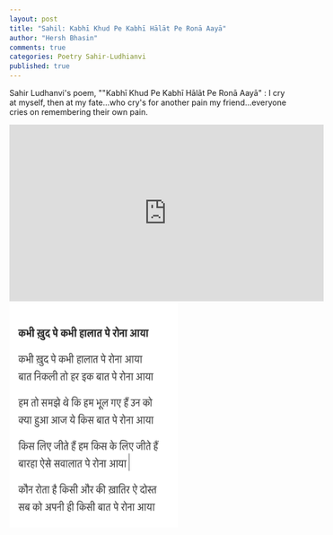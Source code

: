 ```yaml
---
layout: post
title: "Sahil: Kabhī Khud Pe Kabhī Hālāt Pe Ronā Aayā"
author: "Hersh Bhasin"
comments: true
categories: Poetry Sahir-Ludhianvi
published: true
---
```






Sahir Ludhanvi's poem, ""Kabhī Khud Pe Kabhī Hālāt Pe Ronā Aayā" : I cry at myself, then at my fate...who cry's for another pain my friend...everyone cries on remembering their own pain.

<iframe width="560" height="315" src="https://www.youtube.com/embed/dpJ2-qz2yi0" frameborder="0" allow="accelerometer; autoplay; encrypted-media; gyroscope; picture-in-picture" allowfullscreen></iframe>

<img src="../assets/sahil_kabhi_khud_pe.png" alt="Sahil Ludhianvi" height="400" width="300">







